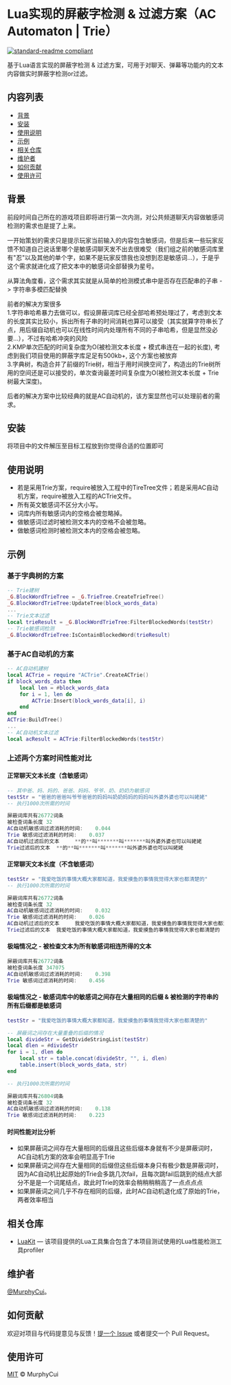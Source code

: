 # Lua实现的屏蔽字检测 & 过滤方案（AC Automaton | Trie）

[![standard-readme compliant](https://img.shields.io/badge/readme%20style-standard-brightgreen.svg?style=flat-square)](https://github.com/RichardLitt/standard-readme)

基于Lua语言实现的屏蔽字检测 & 过滤方案，可用于对聊天、弹幕等功能内的文本内容做实时屏蔽字检测or过滤。

## 内容列表

- [背景](#背景)
- [安装](#安装)
- [使用说明](#使用说明)
- [示例](#示例)
- [相关仓库](#相关仓库)
- [维护者](#维护者)
- [如何贡献](#如何贡献)
- [使用许可](#使用许可)

## 背景

前段时间自己所在的游戏项目即将进行第一次内测，对公共频道聊天内容做敏感词检测的需求也是提了上来。

一开始策划的需求只是提示玩家当前输入的内容包含敏感词，但是后来一些玩家反馈不知道自己说话里哪个是敏感词聊天发不出去很难受（我们组之前的敏感词库里有"忍"以及其他的单个字，如果不是玩家反馈我也没想到忍是敏感词...），于是乎这个需求就进化成了把文本中的敏感词全部替换为星号。

从算法角度看，这个需求其实就是从简单的检测模式串中是否存在匹配串的子串 -> 字符串多模匹配替换

前者的解决方案很多  
1.字符串哈希暴力去做可以，假设屏蔽词库已经全部哈希预处理过了，考虑到文本的长度其实比较小，拆出所有子串的时间消耗也算可以接受（其实就算字符串长了点，用后缀自动机也可以在线性时间内处理所有不同的子串哈希，但是显然没必要...），不过有哈希冲突的风险  
2.KMP单次匹配的时间复杂度为O(被检测文本长度 + 模式串连在一起的长度), 考虑到我们项目使用的屏蔽字库足足有500kb+, 这个方案也被放弃  
3.字典树，构造合并了前缀的Trie树，相当于用时间换空间了，构造出的Trie树所用的空间还是可以接受的，单次查询最差时间复杂度为O(被检测文本长度 + Trie树最大深度)。  

后者的解决方案中比较经典的就是AC自动机的，该方案显然也可以处理前者的需求。

## 安装

将项目中的文件解压至目标工程放到你觉得合适的位置即可

## 使用说明

- 若是采用Trie方案，require被放入工程中的TireTree文件；若是采用AC自动机方案，require被放入工程的ACTrie文件。
- 所有英文敏感词不区分大小写。
- 词库内所有敏感词内的空格会被忽略掉。
- 做敏感词过滤时被检测文本内的空格不会被忽略。
- 做敏感词检测时被检测文本内的空格会被忽略。

## 示例
### 基于字典树的方案

```lua
-- Trie建树
_G.BlockWordTrieTree = _G.TrieTree.CreateTrieTree()
_G.BlockWordTrieTree:UpdateTree(block_words_data)
...
-- Trie文本过滤
local trieResult = _G.BlockWordTrieTree:FilterBlockedWords(testStr)
-- Trie敏感词检测
_G.BlockWordTrieTree:IsContainBlockedWord(trieResult)
```
### 基于AC自动机的方案

```lua
-- AC自动机建树
local ACTrie = require "ACTrie".CreateACTrie()
if block_words_data then
    local len = #block_words_data
    for i = 1, len do
        ACTrie:Insert(block_words_data[i], i)
    end
end
ACTrie:BuildTree()
...
-- AC自动机文本过滤
local acResult = ACTrie:FilterBlockedWords(testStr)
```

### 上述两个方案时间性能对比
#### 正常聊天文本长度（含敏感词）

```lua
-- 其中爸、妈、妈的、爸爸、妈妈、爷爷、奶、奶奶为敏感词
testStr = "爸爸的爸爸叫爷爷爸爸的妈妈叫奶奶妈妈的妈妈叫外婆外婆也可以叫姥姥"
-- 执行1000次所需的时间

屏蔽词库共有26772词条
被检查词条长度	32
AC自动机敏感词过滤消耗的时间: 	0.044
Trie 敏感词过滤消耗的时间: 	0.037
AC自动机过滤后的文本 	**的**叫*******叫*******叫外婆外婆也可以叫姥姥
Trie过滤后的文本 	**的**叫*******叫*******叫外婆外婆也可以叫姥姥
```

#### 正常聊天文本长度（不含敏感词）

```lua
testStr = "我爱吃饭的事情大概大家都知道，我爱摸鱼的事情我觉得大家也都清楚的"
-- 执行1000次所需的时间

屏蔽词库共有26772词条
被检查词条长度	32
AC自动机敏感词过滤消耗的时间: 	0.032
Trie 敏感词过滤消耗的时间: 	0.026
AC自动机过滤后的文本 	我爱吃饭的事情大概大家都知道，我爱摸鱼的事情我觉得大家也都清楚的
Trie过滤后的文本 	我爱吃饭的事情大概大家都知道，我爱摸鱼的事情我觉得大家也都清楚的
```

#### 极端情况之 - 被检查文本为所有敏感词相连所得的文本
```lua
屏蔽词库共有26772词条
被检查词条长度	347075
AC自动机敏感词过滤消耗的时间: 	0.398
Trie 敏感词过滤消耗的时间: 	0.456
```


#### 极端情况之 - 敏感词库中的敏感词之间存在大量相同的后缀 & 被检测的字符串的所有后缀都是敏感词
```lua
testStr = "我爱吃饭的事情大概大家都知道，我爱摸鱼的事情我觉得大家也都清楚的"

-- 屏蔽词之间存在大量重叠的后缀的情况
local divideStr = GetDivideStringList(testStr)
local dlen = #divideStr
for i = 1, dlen do
    local str = table.concat(divideStr, "", i, dlen)
    table.insert(block_words_data, str)
end

-- 执行1000次所需的时间

屏蔽词库共有26804词条
被检查词条长度	32
AC自动机敏感词过滤消耗的时间: 	0.138
Trie 敏感词过滤消耗的时间: 	0.223
```

#### 时间性能对比分析

- 如果屏蔽词之间存在大量相同的后缀且这些后缀本身就有不少是屏蔽词时，AC自动机方案的效率会明显高于Trie
- 如果屏蔽词之间存在大量相同的后缀但这些后缀本身只有极少数是屏蔽词时，因为AC自动机比起原始的Trie会多跳几次fail，且每次跳fail后跳到的结点大部分不是是一个词尾结点，故此时Trie的效率会稍稍稍稍高了一点点点点
- 如果屏蔽词之间几乎不存在相同的后缀，此时AC自动机退化成了原始的Trie，两者效率相当

## 相关仓库

- [LuaKit](https://github.com/cooee/LuaKit) — 该项目提供的Lua工具集合包含了本项目测试使用的Lua性能检测工具profiler

## 维护者

[@MurphyCui](https://github.com/CMurphyc)。

## 如何贡献

欢迎对项目与代码提意见与反馈！[提一个 Issue](https://github.com/CMurphyc/ACTrie/issues/new) 或者提交一个 Pull Request。


## 使用许可

[MIT](LICENSE) © MurphyCui
